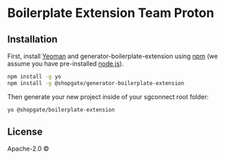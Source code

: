 # Boilerplate Extension Team Proton

## Installation

First, install [Yeoman](http://yeoman.io) and generator-boilerplate-extension using [npm](https://www.npmjs.com/) (we assume you have pre-installed [node.js](https://nodejs.org/)).

```bash
npm install -g yo
npm install -g @shopgate/generator-boilerplate-extension
```

Then generate your new project inside of your sgconnect root folder:

```bash
yo @shopgate/boilerplate-extension
```
## License

Apache-2.0 ©

